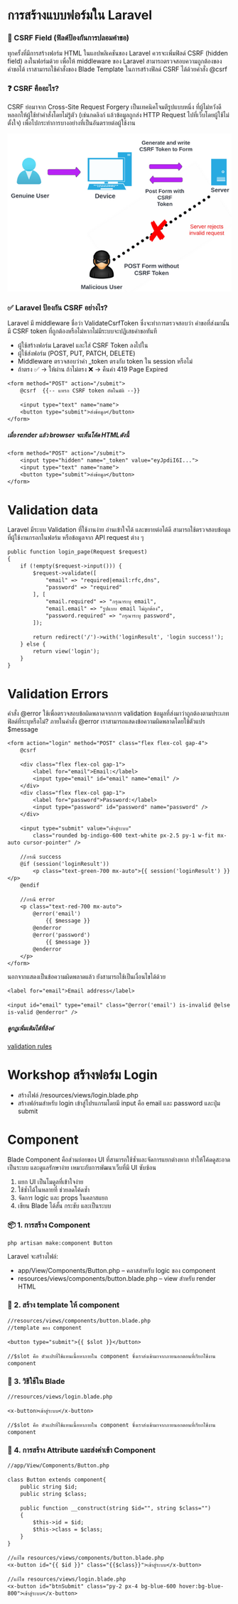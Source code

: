 # การสร้างแบบฟอร์มใน Laravel

### 🔐 CSRF Field (ฟิลด์ป้องกันการปลอมคำขอ)

ทุกครั้งที่มีการสร้างฟอร์ม HTML ในแอปพลิเคชันของ Laravel ควรจะเพิ่มฟิลด์ CSRF (hidden field) ลงในฟอร์มด้วย เพื่อให้ middleware ของ Laravel สามารถตรวจสอบความถูกต้องของคำขอได้ เราสามารถใช้คำสั่งของ Blade Template ในการสร้างฟิลด์ CSRF ได้ด้วยคำสั่ง @csrf

### ❓ CSRF คืออะไร?

CSRF ย่อมาจาก Cross-Site Request Forgery เป็นเทคนิคโจมตีรูปแบบหนึ่ง ที่ผู้ไม่หวังดีหลอกให้ผู้ใช้ทำคำสั่งโดยไม่รู้ตัว (เช่นกดลิงก์ แล้วข้อมูลถูกส่ง HTTP Request ไปที่เว็บโดยผู้ใช้ไม่ตั้งใจ) เพื่อไปกระทำการบางอย่างที่เป็นอันตรายต่อผู้ใช้งาน

![Fake Request](fake_request.png)

### ✅ Laravel ป้องกัน CSRF อย่างไร?

Laravel มี middleware ชื่อว่า ValidateCsrfToken ซึ่งจะทำการตรวจสอบว่า คำขอที่ส่งมานั้นมี CSRF token ที่ถูกต้องหรือไม่หากไม่มีระบบจะปฏิเสธคำขอทันที

- ผู้ใช้สร้างฟอร์ม Laravel และใส่ CSRF Token ลงไปใน <input type="hidden" name="_token">
- ผู้ใช้ส่งฟอร์ม (POST, PUT, PATCH, DELETE)
- Middleware ตรวจสอบว่าค่า \_token ตรงกับ token ใน session หรือไม่
- ถ้าตรง ✅ → ให้ผ่าน
  ถ้าไม่ตรง ❌ → คืนค่า 419 Page Expired

```
<form method="POST" action="/submit">
    @csrf  {{-- แทรก CSRF token อัตโนมัติ --}}

    <input type="text" name="name">
    <button type="submit">ส่งข้อมูล</button>
</form>
```

##### เมื่อ render แล้ว browser จะเห็นโค้ด HTMLดังนี้

```
<form method="POST" action="/submit">
    <input type="hidden" name="_token" value="eyJpdiI6I...">
    <input type="text" name="name">
    <button type="submit">ส่งข้อมูล</button>
</form>
```

# Validation data

Laravel มีระบบ Validation ที่ใช้งานง่าย อ่านเข้าใจได้ และขยายต่อได้ดี สามารถใช้ตรวจสอบข้อมูลที่ผู้ใช้งานกรอกในฟอร์ม หรือข้อมูลจาก API request ต่าง ๆ

```
public function login_page(Request $request)
{
    if (!empty($request->input())) {
        $request->validate([
            "email" => "required|email:rfc,dns",
            "password" => "required"
        ], [
            "email.required" => "กรุณาระบุ email",
            "email.email" => "รูปแบบ email ไม่ถูกต้อง",
            "password.required" => "กรุณาระบุ password",
        ]);

        return redirect('/')->with('loginResult', 'login success!');
    } else {
        return view('login');
    }
}
```

# Validation Errors

คำสั่ง @error ใช้เพื่อตรวจสอบข้อผิดพลาดจากการ validation ข้อมูลที่ส่งมาว่าถูกต้องตามประเภทฟิลด์ที่ระบุหรือไม่?
ภายในคำสั่ง @error เราสามารถแสดงข้อความผิดพลาดโดยใช้ตัวแปร $message

```
<form action="login" method="POST" class="flex flex-col gap-4">
    @csrf

    <div class="flex flex-col gap-1">
        <label for="email">Email:</label>
        <input type="email" id="email" name="email" />
    </div>
    <div class="flex flex-col gap-1">
        <label for="password">Password:</label>
        <input type="password" id="password" name="password" />
    </div>

    <input type="submit" value="เข้าสู่ระบบ"
        class="rounded bg-indigo-600 text-white px-2.5 py-1 w-fit mx-auto cursor-pointer" />

    //กรณี success
    @if (session('loginResult'))
        <p class="text-green-700 mx-auto">{{ session('loginResult') }}</p>
    @endif

    //กรณี error
    <p class="text-red-700 mx-auto">
        @error('email')
            {{ $message }}
        @enderror
        @error('password')
            {{ $message }}
        @enderror
    </p>
</form>
```

นอกจากแสดงเป็นข้อความผิดพลาดแล้ว ยังสามารถใช้เป็นเงื่อนไขได้ด้วย

```
<label for="email">Email address</label>

<input id="email" type="email" class="@error('email') is-invalid @else is-valid @enderror" />
```

##### ดูกฏเพิ่มเติมได้ที่ลิงค์

[validation rules](https://laravel.com/docs/12.x/validation#available-validation-rules)

# Workshop สร้างฟอร์ม Login

- สร้างไฟล์ /resources/views/login.blade.php
- สร้างฟอ์รมสำหรับ login เข้าสู่โปรแกรมโดยมี input คือ email และ password และปุ่ม submit

# Component

Blade Component คือส่วนย่อยของ UI ที่สามารถใช้ซ้ำและจัดการแยกต่างหาก ทำให้โค้ดดูสะอาด เป็นระบบ และดูแลรักษาง่าย เหมาะกับการพัฒนาเว็บที่มี UI ซับซ้อน

1. แยก UI เป็นโมดูลที่เข้าใจง่าย
2. ใช้ซ้ำได้ในหลายที่ ช่วยลดโค้ดซ้ำ
3. จัดการ logic และ props ในคลาสแยก
4. เขียน Blade ได้สั้น กระชับ และเป็นระบบ

### 📦 1. การสร้าง Component

```
php artisan make:component Button
```

Laravel จะสร้างไฟล์:

- app/View/Components/Button.php – คลาสสำหรับ logic ของ component
- resources/views/components/button.blade.php – view สำหรับ render HTML

### 🔧 2. สร้าง template ให้ component

```
//resources/views/components/button.blade.php
//template ของ component

<button type="submit">{{ $slot }}</button>

//$slot คือ ตัวแปรที่ใช้แทนเนื้อหาภายใน component ซึ่งเราส่งเข้ามาจากภายนอกตอนที่เรียกใช้งาน component
```

### 🔧 3. วิธีใช้ใน Blade

```
//resources/views/login.blade.php

<x-button>เข้าสู่ระบบ</x-button>

//$slot คือ ตัวแปรที่ใช้แทนเนื้อหาภายใน component ซึ่งเราส่งเข้ามาจากภายนอกตอนที่เรียกใช้งาน component
```

### 🔄 4. การสร้าง Attribute และส่งค่าเข้า Component

```
//app/View/Components/Button.php

class Button extends component{
    public string $id;
    public string $class;

    public function __construct(string $id="", string $class="")
    {
        $this->id = $id;
        $this->class = $class;
    }
}

//แก้ไข resources/views/components/button.blade.php
<x-button id="{{ $id }}" class="{{$class}}">เข้าสู่ระบบ</x-button>

//แก้ไข resources/views/login.blade.php
<x-button id="btnSubmit" class="py-2 px-4 bg-blue-600 hover:bg-blue-800">เข้าสู่ระบบ</x-button>
```
